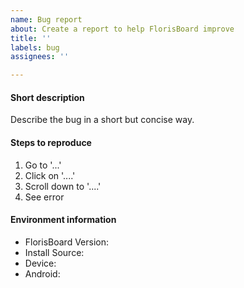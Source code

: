 ```yaml
---
name: Bug report
about: Create a report to help FlorisBoard improve
title: ''
labels: bug
assignees: ''

---
```


<!--
Thank you for your help in making FlorisBoard better!

Guide to a good bug-report:
• Please search existing bug/crash reports reports to avoid creating duplicates.
• Give your bug report a good name (no generics like "Error" or "Crash"), so others can easily identify the topic of your issue.
• Describe the bug in a short but concise way.
• If you have a screenshot or screen recording of the bug, link them at the end of this issue.
• Also make sure to fill out the environment information. This info is valuable when trying to fix your described bug.
-->

#### Short description
Describe the bug in a short but concise way.

#### Steps to reproduce
1. Go to '...'
2. Click on '....'
3. Scroll down to '....'
4. See error

#### Environment information
- FlorisBoard Version: <!-- e.g. 0.X.X -->
- Install Source: <!-- Google PlayStore/F-Droid/GitHub/? -->
- Device: <!-- e.g. OnePlus 7T -->
- Android: <!-- e.g. 10, Stock -->
